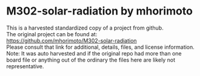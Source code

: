 
# M302-solar-radiation by mhorimoto  
This is a harvested standardized copy of a project from github.  
The original project can be found at:  
https://github.com/mhorimoto/M302-solar-radiation  
Please consult that link for additional, details, files, and license information.  
Note: It was auto harvested and if the original repo had more than one board file or anything out of the ordinary the files here are likely not representative.  
    